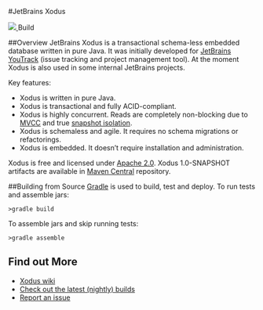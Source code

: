 #JetBrains Xodus

<div>
  <a href="http://teamcity.jetbrains.com/viewType.html?buildTypeId=Xodus_Build&guest=1">
    <img src="http://teamcity.jetbrains.com/app/rest/builds/buildType:(id:Xodus_Build)/statusIcon"/>
  </a>
  <span>Build<span>
</div>

##Overview
JetBrains Xodus is a transactional schema-less embedded database written in pure Java. It was initially developed for [JetBrains YouTrack](http://jetbrains.com/youtrack) (issue tracking and project management tool). At the moment Xodus is also used in some internal JetBrains projects.

Key features:
- Xodus is written in pure Java.
- Xodus is transactional and fully ACID-compliant.
- Xodus is highly concurrent. Reads are completely non-blocking due to [MVCC](https://en.wikipedia.org/wiki/Multiversion_concurrency_control) and
true [snapshot isolation](https://en.wikipedia.org/wiki/Snapshot_isolation).
- Xodus is schemaless and agile. It requires no schema migrations or refactorings.
- Xodus is embedded. It doesn’t require installation and administration.

Xodus is free and licensed under [Apache 2.0](http://www.apache.org/licenses/LICENSE-2.0.html). Xodus 1.0-SNAPSHOT artifacts are available in [Maven Central](https://oss.sonatype.org/content/repositories/snapshots/org/jetbrains/xodus) repository.

##Building from Source
[Gradle](http://www.gradle.org) is used to build, test and deploy. To run tests and assemble jars:

    >gradle build

To assemble jars and skip running tests:

    >gradle assemble   

## Find out More
- [Xodus wiki](https://github.com/JetBrains/xodus/wiki)
- [Check out the latest (nightly) builds](https://teamcity.jetbrains.com/viewType.html?buildTypeId=Xodus_Build)
- [Report an issue](http://xodus.myjetbrains.com/youtrack)
